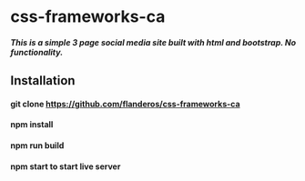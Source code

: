 # css-frameworks-ca

##### This is a simple 3 page social media site built with html and bootstrap. No functionality. 

## Installation

#### git clone https://github.com/flanderos/css-frameworks-ca
#### npm install
#### npm run build
#### npm start to start live server

